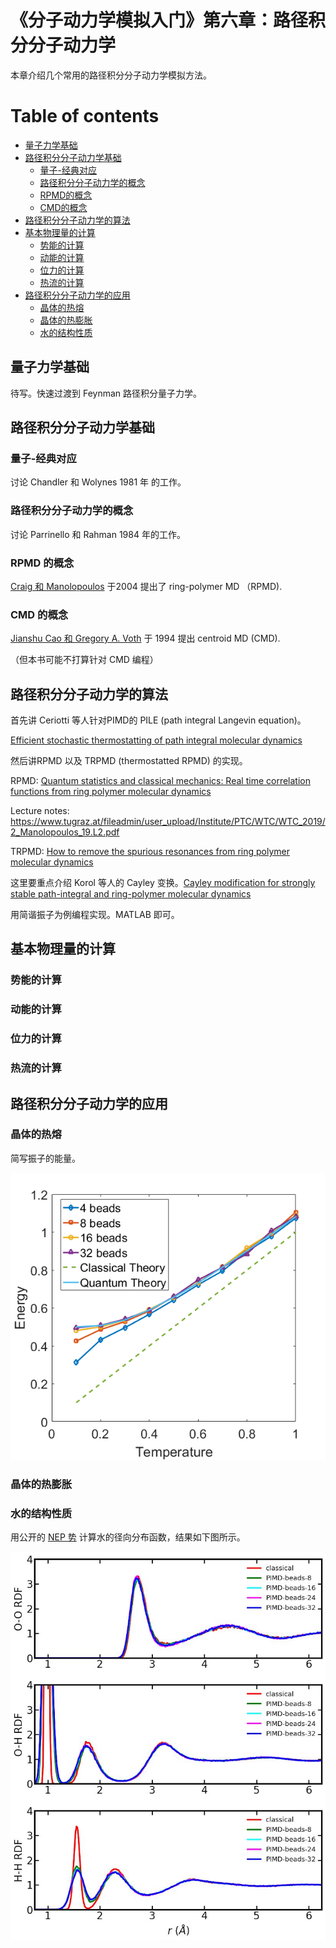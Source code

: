 
# 《分子动力学模拟入门》第六章：路径积分分子动力学

本章介绍几个常用的路径积分分子动力学模拟方法。

# Table of contents
- [量子力学基础](#量子力学基础)
- [路径积分分子动力学基础](#路径积分分子动力学基础)
  - [量子-经典对应](#量子-经典对应)
  - [路径积分分子动力学的概念](#路径积分分子动力学的概念)
  - [RPMD的概念](#RPMD的概念)
  - [CMD的概念](#CPMD的概念)
- [路径积分分子动力学的算法](#路径积分分子动力学的算法)
- [基本物理量的计算](#基本物理量的计算)
  - [势能的计算](#势能的计算)
  - [动能的计算](#动能的计算)
  - [位力的计算](#位力的计算)
  - [热流的计算](#热流的计算)
- [路径积分分子动力学的应用](#路径积分分子动力学的应用)
  - [晶体的热熔](#晶体的热熔)
  - [晶体的热膨胀](#晶体的热膨胀)
  - [水的结构性质](#水的结构性质)


## 量子力学基础

待写。快速过渡到 Feynman 路径积分量子力学。

## 路径积分分子动力学基础

### 量子-经典对应

讨论 Chandler 和 Wolynes 1981 年 的工作。

### 路径积分分子动力学的概念

讨论 Parrinello 和 Rahman 1984 年的工作。

### RPMD 的概念

[Craig 和 Manolopoulos](https://doi.org/10.1063/1.1777575) 于2004 提出了 ring-polymer MD （RPMD).

### CMD 的概念

[Jianshu Cao 和 Gregory A. Voth](https://doi.org/10.1063/1.467175) 于 1994 提出 centroid MD (CMD).

（但本书可能不打算针对 CMD 编程）

## 路径积分分子动力学的算法

首先讲 Ceriotti 等人针对PIMD的 PILE (path integral Langevin equation)。

[Efficient stochastic thermostatting of path integral molecular dynamics](https://doi.org/10.1063/1.3489925)

然后讲RPMD 以及 TRPMD (thermostatted RPMD) 的实现。

RPMD: [Quantum statistics and classical mechanics: Real time correlation functions from ring polymer molecular dynamics](https://doi.org/10.1063/1.1777575)

Lecture notes:
https://www.tugraz.at/fileadmin/user_upload/Institute/PTC/WTC/WTC_2019/2_Manolopoulos_19.L2.pdf

TRPMD: [How to remove the spurious resonances from ring polymer molecular dynamics](https://doi.org/10.1063/1.4883861)

这里要重点介绍 Korol 等人的 Cayley 变换。[Cayley modification for strongly stable path-integral and ring-polymer molecular dynamics](https://doi.org/10.1063/1.5120282)

用简谐振子为例编程实现。MATLAB 即可。

## 基本物理量的计算

### 势能的计算
### 动能的计算

### 位力的计算
### 热流的计算

## 路径积分分子动力学的应用

### 晶体的热熔

简写振子的能量。

![energy_ho](src/energy.png)

### 晶体的热膨胀

### 水的结构性质

用公开的 [NEP 势](https://gitlab.com/brucefan1983/nep-data) 计算水的径向分布函数，结果如下图所示。

![water_rdf](src/water_nep/water_rdf.jpg)
